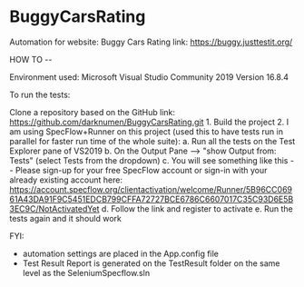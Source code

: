 # BuggyCarsRating
Automation for website: Buggy Cars Rating
link: https://buggy.justtestit.org/

HOW TO --

Environment used:
	Microsoft Visual Studio Community 2019
	Version 16.8.4 

To run the tests:

Clone a repository based on the GitHub link: https://github.com/darknumen/BuggyCarsRating.git
	1. Build the project
	2. I am using SpecFlow+Runner on this project (used this to have tests run in parallel for faster run time of the whole suite):
		a. Run all the tests on the Test Explorer pane of VS2019
		b. On the Output Pane -->  "show Output from: Tests" (select Tests from the dropdown)
		c. You will see something like this --
			Please sign-up for your free SpecFlow account or sign-in with your already existing account here:
			https://account.specflow.org/clientactivation/welcome/Runner/5B96CC06961A43DA91F9C5451EDCB799CFFA72727BCE6786C6607017C35C93D6E5B3EC9C/NotActivatedYet
		d. Follow the link and register to activate
		e. Run the tests again and it should work


FYI:
- automation settings are placed in the App.config file
- Test Result Report is generated on the TestResult folder on the same level as the SeleniumSpecflow.sln
